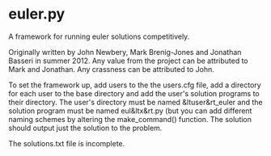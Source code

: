 euler.py
========

A framework for running euler solutions competitively.

Originally written by John Newbery, Mark Brenig-Jones and Jonathan Basseri in summer 2012. Any value from the project can be attributed to Mark and Jonathan. Any crassness can be attributed to John.

To set the framework up, add users to the the users.cfg file, add a directory for each user to the base directory and add the user's solution programs to their directory. The user's directory must be named &ltuser&rt_euler and the solution program must be named eul&ltx&rt.py (but you can add different naming schemes by altering the make_command() function. The solution should output just the solution to the problem.

The solutions.txt file is incomplete.